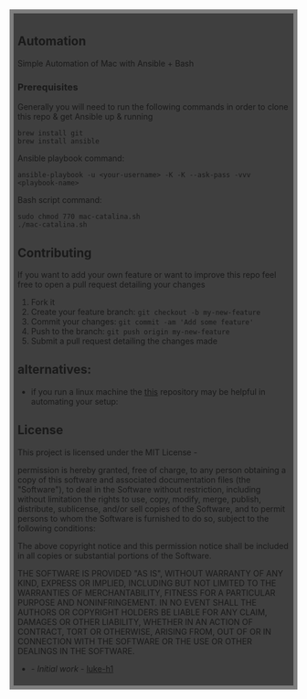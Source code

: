 <div style="background:rgba(0,0,0,0.5);padding:0.5em;">
<div style="background:rgba(0,0,0,0.5);padding:0.5em;">
<h2>Automation</h2>   

Simple Automation of Mac with Ansible + Bash 

### Prerequisites

Generally you will need to run the following commands in order to clone this repo & get Ansible up & running 

```
brew install git  
brew install ansible 
```


Ansible playbook command: 

```
ansible-playbook -u <your-username> -K -K --ask-pass -vvv <playbook-name> 
```

Bash script command: 
```
sudo chmod 770 mac-catalina.sh 
./mac-catalina.sh 
``` 


## Contributing
If you want to add your own feature or want to improve this repo feel free to open a pull request detailing your changes
1. Fork it 
2. Create your feature branch: `git checkout -b my-new-feature`
3. Commit your changes: `git commit -am 'Add some feature'`
4. Push to the branch: `git push origin my-new-feature`
5. Submit a pull request detailing the changes made 


## alternatives: 
  * if you run a linux machine the <a href="https://github.com/luke-h1/linux-server-automation">this</a> repository may be helpful in automating your setup: 


## License
This project is licensed under the MIT License - 

permission is hereby granted, free of charge, to any person obtaining a copy of this software and associated documentation files (the "Software"), to deal in the Software without restriction, including without limitation the rights to use, copy, modify, merge, publish, distribute, sublicense, and/or sell copies of the Software, and to permit persons to whom the Software is furnished to do so, subject to the following conditions:

The above copyright notice and this permission notice shall be included in all copies or substantial portions of the Software.

THE SOFTWARE IS PROVIDED "AS IS", WITHOUT WARRANTY OF ANY KIND, EXPRESS OR IMPLIED, INCLUDING BUT NOT LIMITED TO THE WARRANTIES OF MERCHANTABILITY, FITNESS FOR A PARTICULAR PURPOSE AND NONINFRINGEMENT. IN NO EVENT SHALL THE AUTHORS OR COPYRIGHT HOLDERS BE LIABLE FOR ANY CLAIM, DAMAGES OR OTHER LIABILITY, WHETHER IN AN ACTION OF CONTRACT, TORT OR OTHERWISE, ARISING FROM, OUT OF OR IN CONNECTION WITH THE SOFTWARE OR THE USE OR OTHER DEALINGS IN THE SOFTWARE.

* **<luke-h1>** - *Initial work* - [luke-h1](https://github.com/luke-h1)

